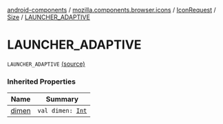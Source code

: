 [android-components](../../../index.md) / [mozilla.components.browser.icons](../../index.md) / [IconRequest](../index.md) / [Size](index.md) / [LAUNCHER_ADAPTIVE](./-l-a-u-n-c-h-e-r_-a-d-a-p-t-i-v-e.md)

# LAUNCHER_ADAPTIVE

`LAUNCHER_ADAPTIVE` [(source)](https://github.com/mozilla-mobile/android-components/blob/master/components/browser/icons/src/main/java/mozilla/components/browser/icons/IconRequest.kt#L31)

### Inherited Properties

| Name | Summary |
|---|---|
| [dimen](dimen.md) | `val dimen: `[`Int`](https://kotlinlang.org/api/latest/jvm/stdlib/kotlin/-int/index.html) |
